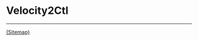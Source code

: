 # Velocity2Ctl

---

[(Sitemap)](https://github.com/way-of-the-sunvox/Way-of-the-SunVox/blob/master/Sitemap.md)

